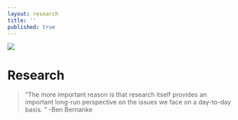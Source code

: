 ```yaml
---
layout: research
title: ''
published: true
---
```



<div class="bg">
  <img src="{{ site.baseurl }}/images/nebula.jpg"> 
</div>


# Research 
> “The more important reason is that research itself provides an important long-run perspective on the issues we face on a day-to-day basis. ” -Ben Bernanke



